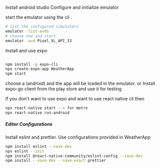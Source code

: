 Install android studio
Configure and initialize emulator

start the emulator using the cli . 
```bash
# list the configured simulators
emulator -list-avds
# choose one and start
emulator -avd Pixel_XL_API_33
```

Install and use expo
```bash

npm install -g expo-cli
npx create-expo-app WeatherApp
npm start 
```
choose a (android) and the app will be loaded in the emulator. or Install expo-go client from the play store and use it for testing 

If you don't want to use expo and want to use react native cli then 
```bash
npx react-native start --> for metro
npx react-native run-android
```

##### Editor Configurations

Install eslint and prettier. Use configurations provided in WeatherApp 
```bash
npm install eslint --save-dev
npx eslint --init
npm install @react-native-community/eslint-config --save-dev
npm install --save-dev --save-exact prettier
```
